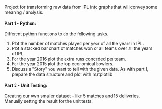 ﻿Project for transforming raw data from IPL into graphs that will convey some meaning / analysis. 



#### Part 1 - Python:

Different python functions to do the following tasks.

1. Plot the number of matches played per year of all the years in IPL.
2. Plot a stacked bar chart of matches won of all teams over all the years of IPL.
3. For the year 2016 plot the extra runs conceded per team.
4. For the year 2015 plot the top economical bowlers.
5. Discuss a "Story" you want to tell with the given data. As with part 1, prepare the data structure and plot with matplotlib.


#### Part 2 - Unit Testing:

Creating our own smaller dataset - like 5 matches and 15 deliveries. Manually setting the result for the unit tests. 
